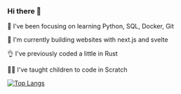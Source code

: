 ### Hi there 👋

<p> 🌱 I’ve been focusing on learning Python, SQL, Docker, Git
<p> 🔄 I'm currently building websites with next.js and svelte
<p> 👌 I've previously coded a little in Rust
<p> 👩‍🏫 I've taught children to code in Scratch
  
[![Top Langs](https://github-readme-stats.vercel.app/api/top-langs/?username=sw-sys&layout=compact)](https://github.com/sw-sys/github-readme-stats)
